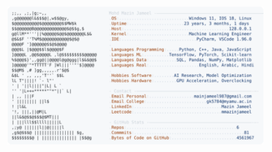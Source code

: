 <picture>
  <source srcset="https://raw.githubusercontent.com/mmazinjameel/mmazinjameel/main/dark_mode.svg?v=1738844259" media="(prefers-color-scheme: dark)">
  <img src="https://raw.githubusercontent.com/mmazinjameel/mmazinjameel/main/light_mode.svg?v=1738844259">
</picture>
